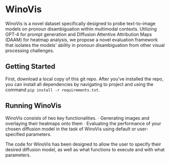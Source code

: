 # WinoVis

WinoVis is a novel dataset specifically designed to probe text-to-image models on pronoun disambiguation within multimodal contexts. Utilizing GPT-4 for prompt generation and Diffusion Attentive Attribution Maps (DAAM) for heatmap analysis, we propose a novel evaluation framework that isolates the models' ability in pronoun disambiguation from other visual processing challenges.

## Getting Started
First, download a local copy of this git repo. After you've installed the repo, you can install all dependencies by navigating to project and using the command `pip install -r requirements.txt`.

## Running WinoVis
WinoVis consists of two key functionalities. 
  ⋅ Generating images and overlaying their heatmaps onto them
  ⋅ Evaluating the performance of your chosen diffusion model in the task of WinoVis using default or user-specified parameters.
  
The code for WinoVis has been designed to allow the user to specify their desired diffusion model, as well as what functions to execute and with what parameters.
